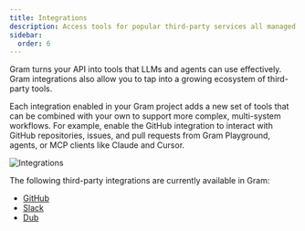 ```yaml
---
title: Integrations
description: Access tools for popular third-party services all managed by Gram
sidebar:
  order: 6
---
```


Gram turns your API into tools that LLMs and agents can use effectively. Gram integrations also allow you to tap into a growing ecosystem of third-party tools.

Each integration enabled in your Gram project adds a new set of tools that can be combined with your own to support more complex, multi-system workflows. For example, enable the GitHub integration to interact with GitHub repositories, issues, and pull requests from Gram Playground, agents, or MCP clients like Claude and Cursor.

![Integrations](/img/concepts/integrations/integrations-list.png)

The following third-party integrations are currently available in Gram:

- [GitHub](https://github.com/)
- [Slack](https://slack.com/)
- [Dub](https://dub.co)
